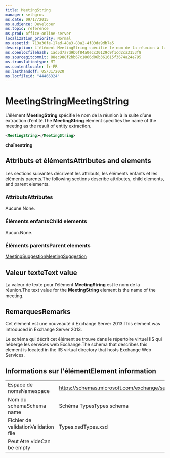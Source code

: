 ```yaml
---
title: MeetingString
manager: sethgros
ms.date: 09/17/2015
ms.audience: Developer
ms.topic: reference
ms.prod: office-online-server
localization_priority: Normal
ms.assetid: 713a30fe-17ad-48a3-88a2-4f83da9db7a5
description: L’élément MeetingString spécifie le nom de la réunion à la suite d’une extraction d’entité.
ms.openlocfilehash: 1ad5d7a7d9b6f84a0ecc30129c9f1cd2ca3153f8
ms.sourcegitcommit: 88ec988f2bb67c1866d06b361615f3674a24e795
ms.translationtype: MT
ms.contentlocale: fr-FR
ms.lasthandoff: 05/31/2020
ms.locfileid: "44466324"
---
```

# <a name="meetingstring"></a><span data-ttu-id="8c6da-103">MeetingString</span><span class="sxs-lookup"><span data-stu-id="8c6da-103">MeetingString</span></span>

<span data-ttu-id="8c6da-104">L’élément **MeetingString** spécifie le nom de la réunion à la suite d’une extraction d’entité.</span><span class="sxs-lookup"><span data-stu-id="8c6da-104">The **MeetingString** element specifies the name of the meeting as the result of entity extraction.</span></span> 
  
```XML
<MeetingString></MeetingString>
```

 <span data-ttu-id="8c6da-105">**chaîne**</span><span class="sxs-lookup"><span data-stu-id="8c6da-105">**string**</span></span>
## <a name="attributes-and-elements"></a><span data-ttu-id="8c6da-106">Attributs et éléments</span><span class="sxs-lookup"><span data-stu-id="8c6da-106">Attributes and elements</span></span>

<span data-ttu-id="8c6da-107">Les sections suivantes décrivent les attributs, les éléments enfants et les éléments parents.</span><span class="sxs-lookup"><span data-stu-id="8c6da-107">The following sections describe attributes, child elements, and parent elements.</span></span>
  
### <a name="attributes"></a><span data-ttu-id="8c6da-108">Attributs</span><span class="sxs-lookup"><span data-stu-id="8c6da-108">Attributes</span></span>

<span data-ttu-id="8c6da-109">Aucune.</span><span class="sxs-lookup"><span data-stu-id="8c6da-109">None.</span></span>
  
### <a name="child-elements"></a><span data-ttu-id="8c6da-110">Éléments enfants</span><span class="sxs-lookup"><span data-stu-id="8c6da-110">Child elements</span></span>

<span data-ttu-id="8c6da-111">Aucun.</span><span class="sxs-lookup"><span data-stu-id="8c6da-111">None.</span></span>
  
### <a name="parent-elements"></a><span data-ttu-id="8c6da-112">Éléments parents</span><span class="sxs-lookup"><span data-stu-id="8c6da-112">Parent elements</span></span>

[<span data-ttu-id="8c6da-113">MeetingSuggestion</span><span class="sxs-lookup"><span data-stu-id="8c6da-113">MeetingSuggestion</span></span>](meetingsuggestion.md)
  
## <a name="text-value"></a><span data-ttu-id="8c6da-114">Valeur texte</span><span class="sxs-lookup"><span data-stu-id="8c6da-114">Text value</span></span>

<span data-ttu-id="8c6da-115">La valeur de texte pour l’élément **MeetingString** est le nom de la réunion.</span><span class="sxs-lookup"><span data-stu-id="8c6da-115">The text value for the **MeetingString** element is the name of the meeting.</span></span> 
  
## <a name="remarks"></a><span data-ttu-id="8c6da-116">Remarques</span><span class="sxs-lookup"><span data-stu-id="8c6da-116">Remarks</span></span>

<span data-ttu-id="8c6da-117">Cet élément est une nouveauté d'Exchange Server 2013.</span><span class="sxs-lookup"><span data-stu-id="8c6da-117">This element was introduced in Exchange Server 2013.</span></span>
  
<span data-ttu-id="8c6da-118">Le schéma qui décrit cet élément se trouve dans le répertoire virtuel IIS qui héberge les services web Exchange.</span><span class="sxs-lookup"><span data-stu-id="8c6da-118">The schema that describes this element is located in the IIS virtual directory that hosts Exchange Web Services.</span></span>
  
## <a name="element-information"></a><span data-ttu-id="8c6da-119">Informations sur l'élément</span><span class="sxs-lookup"><span data-stu-id="8c6da-119">Element information</span></span>

|||
|:-----|:-----|
|<span data-ttu-id="8c6da-120">Espace de noms</span><span class="sxs-lookup"><span data-stu-id="8c6da-120">Namespace</span></span>  <br/> |https://schemas.microsoft.com/exchange/services/2006/types  <br/> |
|<span data-ttu-id="8c6da-121">Nom du schéma</span><span class="sxs-lookup"><span data-stu-id="8c6da-121">Schema name</span></span>  <br/> |<span data-ttu-id="8c6da-122">Schéma Types</span><span class="sxs-lookup"><span data-stu-id="8c6da-122">Types schema</span></span>  <br/> |
|<span data-ttu-id="8c6da-123">Fichier de validation</span><span class="sxs-lookup"><span data-stu-id="8c6da-123">Validation file</span></span>  <br/> |<span data-ttu-id="8c6da-124">Types.xsd</span><span class="sxs-lookup"><span data-stu-id="8c6da-124">Types.xsd</span></span>  <br/> |
|<span data-ttu-id="8c6da-125">Peut être vide</span><span class="sxs-lookup"><span data-stu-id="8c6da-125">Can be empty</span></span>  <br/> ||
   

